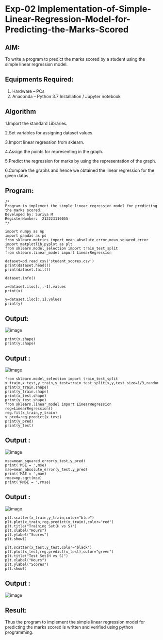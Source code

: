 # Exp-02 Implementation-of-Simple-Linear-Regression-Model-for-Predicting-the-Marks-Scored

## AIM:
To write a program to predict the marks scored by a student using the simple linear regression model.

## Equipments Required:
1. Hardware – PCs
2. Anaconda – Python 3.7 Installation / Jupyter notebook

## Algorithm
1.Import the standard Libraries.

2.Set variables for assigning dataset values.

3.Import linear regression from sklearn.

4.Assign the points for representing in the graph.

5.Predict the regression for marks by using the representation of the graph.

6.Compare the graphs and hence we obtained the linear regression for the given datas.

## Program:
```
/*
Program to implement the simple linear regression model for predicting the marks scored.
Developed by: Suriya M
RegisterNumber:  212223110055
*/

import numpy as np
import pandas as pd
from sklearn.metrics import mean_absolute_error,mean_squared_error
import matplotlib.pyplot as plt
from sklearn.model_selection import train_test_split
from sklearn.linear_model import LinearRegression

dataset=pd.read_csv('student_scores.csv')
print(dataset.head())
print(dataset.tail())

dataset.info()

x=dataset.iloc[:,:-1].values
print(x)

y=dataset.iloc[:,1].values
print(y)

```

## Output:
![image](https://github.com/user-attachments/assets/5edcadd1-8314-4da3-975b-2a74f884b0c0)

```
print(x.shape)
print(y.shape)
```


## Output :
![image](https://github.com/user-attachments/assets/52d43a2c-30c6-4c79-bedc-85883dfd13b3)

```
from sklearn.model_selection import train_test_split
x_train,x_test,y_train,y_test=train_test_split(x,y,test_size=1/3,random_state=0)
print(x_train.shape)
print(y_train.shape)
print(x_test.shape)
print(y_test.shape)
from sklearn.linear_model import LinearRegression
reg=LinearRegression()
reg.fit(x_train,y_train)
y_pred=reg.predict(x_test)
print(y_pred)
print(y_test)
```

## Output :
![image](https://github.com/user-attachments/assets/6eb6980c-cad6-48db-880a-698e94799169)

```
mse=mean_squared_error(y_test,y_pred)
print('MSE = ',mse)
mae=mean_absolute_error(y_test,y_pred)
print('MAE = ',mae)
rmse=np.sqrt(mse)
print('RMSE = ',rmse)
```

## Output :
![image](https://github.com/user-attachments/assets/454719e9-17db-49df-ade8-f8fc438a67aa)

```
plt.scatter(x_train,y_train,color="blue")
plt.plot(x_train,reg.predict(x_train),color="red")
plt.title("Training Set(H vs S)")
plt.xlabel("Hours")
plt.ylabel("Scores")
plt.show()

plt.scatter(x_test,y_test,color="black")
plt.plot(x_test,reg.predict(x_test),color="green")
plt.title("Test Set(H vs S)")
plt.xlabel("Hours")
plt.ylabel("Scores")
plt.show()
```

## Output :
![image](https://github.com/user-attachments/assets/c357aa7e-8778-4391-ab61-3f60cd470e8b)


## Result:
Thus the program to implement the simple linear regression model for predicting the marks scored is written and verified using python programming.
